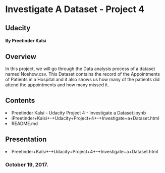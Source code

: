 # Investigate A Dataset - Project 4

## Udacity

#### By Preetinder Kalsi

## Overview

In this project,  we will go through the Data analysis process of a dataset named Noshow.csv. This Dataset contains the record of the Appointments of Patients in a Hospital and it also shows us how many of the patients did attend the appointments and how many missed it.
## Contents

<li>Preetinder Kalsi - Udacity Project 4 - Investigate a Dataset.ipynb</li>
<li>iPreetinder+Kalsi+-+Udacity+Project+4+-+Investigate+a+Dataset.html</li>
<li>README.md</li>

## Presentation
<li> Preetinder+Kalsi+-+Udacity+Project+4+-+Investigate+a+Dataset.html</li>


### October 19, 2017.
